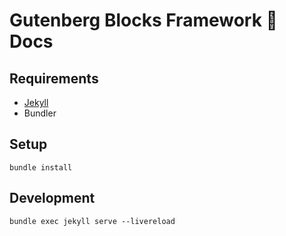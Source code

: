 # Gutenberg Blocks Framework 🧱 Docs

## Requirements

* [Jekyll](https://jekyllrb.com/docs/installation/)
* Bundler

## Setup

`bundle install`

## Development

`bundle exec jekyll serve --livereload`